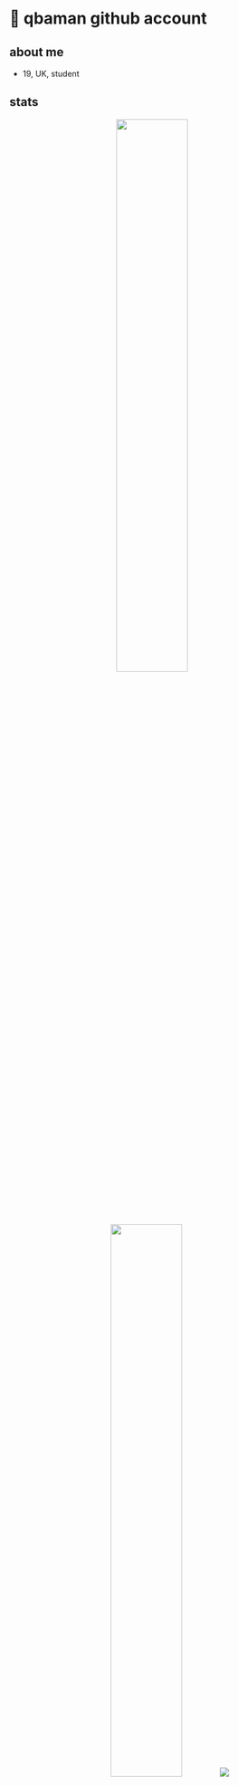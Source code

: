 # 🐐 qbaman github account

## about me
- 19, UK, student

## stats

<p align="center">
  <img height="50%" width="auto" src ="https://github-readme-stats.vercel.app/api?username=qbaman&show_icons=true&count_private=true&theme=darcula&hide_border=true&hide=issues,contribs&bg_color=00000000">
  <img height="50%" width="auto" src ="https://github-readme-stats.vercel.app/api/top-langs/?username=qbaman&layout=compact&hide_border=true&theme=darcula&bg_color=00000000&langs_count=6&hide=jupyter%20notebook,tex,css,php">
  <img src ="https://github-readme-streak-stats.herokuapp.com?user=qbaman&theme=darcula&hide_border=true&background=FFFFFF00">
</p>

---

## 🛠️ skills  

<p align="center">
  <img src="https://skillicons.dev/icons?i=python" height="40" alt="Python" />
  <img src="https://skillicons.dev/icons?i=cs" height="40" alt="C#" />
  <img src="https://skillicons.dev/icons?i=terraform" height="40" alt="Terraform" />
  <img src="https://skillicons.dev/icons?i=aws" height="40" alt="AWS" />
</p>

---

## 🔗 links  

<p align="center">
  <a href="https://www.linkedin.com/in/qb.aman/" target="blank">
    <img src="https://img.shields.io/badge/LinkedIn-0077B5?style=for-the-badge&logo=linkedin&logoColor=white" />
  </a>
  <a href="https://www.instagram.com/qb.aman/" target="blank">
    <img src="https://img.shields.io/badge/Instagram-E4405F?style=for-the-badge&logo=instagram&logoColor=white" />
  </a>
</p>

---

## 🐍 activity  

<picture>
  <source media="(prefers-color-scheme: dark)" srcset="https://raw.githubusercontent.com/qbaman/qbaman/output/snake-dark.svg" />
  <source media="(prefers-color-scheme: light)" srcset="https://raw.githubusercontent.com/qbaman/qbaman/output/snake.svg" />
  <img alt="Snake animation" src="https://raw.githubusercontent.com/qbaman/qbaman/output/snake.svg" />
</picture>

